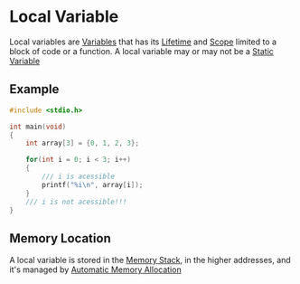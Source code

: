 # Local Variable
Local variables are [Variables](../Week-1_C/CS50x_Variables.md) that has its [Lifetime](./CS50x_Lifetime.md) and [Scope](./CS50x_Scope.md) limited to a block of code or a function.
A local variable may or may not be a [Static Variable](./CS50x_Static-Variable.md)


## Example
```c
#include <stdio.h>

int main(void)
{
    int array[3] = {0, 1, 2, 3};

    for(int i = 0; i < 3; i++)
    {
        /// i is acessible
        printf("%i\n", array[i]);
    }
    /// i is not acessible!!!
}
```

## Memory Location
A local variable is stored in the [Memory Stack](./CS50x_Memory-Stack.md), in the higher addresses, and it's managed by [Automatic Memory Allocation](./CS50x_Automatic-Memory-Allocation.md)